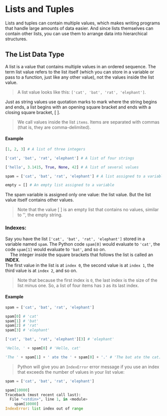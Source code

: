 # Lists and Tuples
Lists and tuples can contain multiple values, which makes writing programs that handle large amounts of data easier. And since lists themselves can contain other lists, you can use them to arrange data into hierarchical structures.

## The List Data Type
A list is a value that contains multiple values in an ordered sequence. The term list value refers to the list itself (which you can store in a variable or pass to a function, just like any other value), not the values inside the list value.  
> A list value looks like this: `['cat', 'bat', 'rat', 'elephant']`.

Just as string values use quotation marks to mark where the string begins and ends, a list begins with an opening square bracket and ends with a closing square bracket, [ ].  
> We call values inside the list `items`. Items are separated with commas (that is, they are comma-delimited).

#### Example
```python
[1, 2, 3] # A list of three integers

['cat', 'bat', 'rat', 'elephant'] # A list of four strings

['hello', 3.1415, True, None, 42] # A list of several values

spam = ['cat', 'bat', 'rat', 'elephant'] # A list assigned to a variable

empty = [] # An empty list assigned to a variable
```
The spam variable is assigned only one value: the list value. But the list value itself contains other values.  
> Note that the value [ ] is an empty list that contains no values, similar to '', the empty string.

### Indexes:
Say you have the list `['cat', 'bat', 'rat', 'elephant']` stored in a variable named `spam`. The Python code `spam[0]` would evaluate to `'cat'`, the code `spam[1]` would evaluate to `'bat'`, and so on.  
&nbsp;&nbsp;&nbsp;&nbsp;The integer inside the square brackets that follows the list is called an **INDEX**.  
The first value in the list is at `index 0`, the second value is at `index 1`, the third value is at `index 2`, and so on.  
> Note that because the first index is `0`, the last index is the size of the list minus one. So, a list of four items has `3` as its last index.

#### Example
```python
spam = ['cat', 'bat', 'rat', 'elephant']

spam[0] # 'cat'
spam[1] # 'bat'
spam[2] # 'rat'
spam[3] # 'elephant'

['cat', 'bat', 'rat', 'elephant'][3] # 'elephant'

'Hello, ' + spam[0] # 'Hello, cat'

'The ' + spam[1] + ' ate the ' + spam[0] + '.' # 'The bat ate the cat.'
```
> Python will give you an `IndexError` error message if you use an index that exceeds the number of values in your list value:
```python
spam = ['cat', 'bat', 'rat', 'elephant']

spam[10000]
Traceback (most recent call last):
  File "<stdin>", line 1, in <module>
    spam[10000]
IndexError: list index out of range
```
